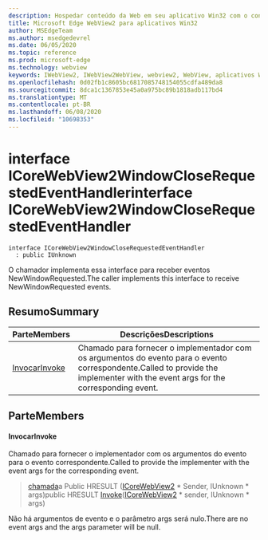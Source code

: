 ```yaml
---
description: Hospedar conteúdo da Web em seu aplicativo Win32 com o controle WebView2 do Microsoft Edge
title: Microsoft Edge WebView2 para aplicativos Win32
author: MSEdgeTeam
ms.author: msedgedevrel
ms.date: 06/05/2020
ms.topic: reference
ms.prod: microsoft-edge
ms.technology: webview
keywords: IWebView2, IWebView2WebView, webview2, WebView, aplicativos Win32, Win32, Edge, ICoreWebView2, ICoreWebView2Controller, controle do navegador, HTML Edge
ms.openlocfilehash: 0d02fb1c8605bc6817085748154055cdfa489da8
ms.sourcegitcommit: 8dca1c1367853e45a0a975bc89b1818adb117bd4
ms.translationtype: MT
ms.contentlocale: pt-BR
ms.lasthandoff: 06/08/2020
ms.locfileid: "10698353"
---
```

# <span data-ttu-id="2ac1c-104">interface ICoreWebView2WindowCloseRequestedEventHandler</span><span class="sxs-lookup"><span data-stu-id="2ac1c-104">interface ICoreWebView2WindowCloseRequestedEventHandler</span></span> 

```
interface ICoreWebView2WindowCloseRequestedEventHandler
  : public IUnknown
```

<span data-ttu-id="2ac1c-105">O chamador implementa essa interface para receber eventos NewWindowRequested.</span><span class="sxs-lookup"><span data-stu-id="2ac1c-105">The caller implements this interface to receive NewWindowRequested events.</span></span>

## <span data-ttu-id="2ac1c-106">Resumo</span><span class="sxs-lookup"><span data-stu-id="2ac1c-106">Summary</span></span>

 <span data-ttu-id="2ac1c-107">Parte</span><span class="sxs-lookup"><span data-stu-id="2ac1c-107">Members</span></span>                        | <span data-ttu-id="2ac1c-108">Descrições</span><span class="sxs-lookup"><span data-stu-id="2ac1c-108">Descriptions</span></span>
--------------------------------|---------------------------------------------
[<span data-ttu-id="2ac1c-109">Invocar</span><span class="sxs-lookup"><span data-stu-id="2ac1c-109">Invoke</span></span>](#invoke) | <span data-ttu-id="2ac1c-110">Chamado para fornecer o implementador com os argumentos do evento para o evento correspondente.</span><span class="sxs-lookup"><span data-stu-id="2ac1c-110">Called to provide the implementer with the event args for the corresponding event.</span></span>

## <span data-ttu-id="2ac1c-111">Parte</span><span class="sxs-lookup"><span data-stu-id="2ac1c-111">Members</span></span>

#### <span data-ttu-id="2ac1c-112">Invocar</span><span class="sxs-lookup"><span data-stu-id="2ac1c-112">Invoke</span></span> 

<span data-ttu-id="2ac1c-113">Chamado para fornecer o implementador com os argumentos do evento para o evento correspondente.</span><span class="sxs-lookup"><span data-stu-id="2ac1c-113">Called to provide the implementer with the event args for the corresponding event.</span></span>

> <span data-ttu-id="2ac1c-114">[chamada](#invoke)a Public HRESULT ([ICoreWebView2](icorewebview2.md) \* Sender, IUnknown \* args)</span><span class="sxs-lookup"><span data-stu-id="2ac1c-114">public HRESULT [Invoke](#invoke)([ICoreWebView2](icorewebview2.md) \* sender, IUnknown \* args)</span></span>

<span data-ttu-id="2ac1c-115">Não há argumentos de evento e o parâmetro args será nulo.</span><span class="sxs-lookup"><span data-stu-id="2ac1c-115">There are no event args and the args parameter will be null.</span></span>

